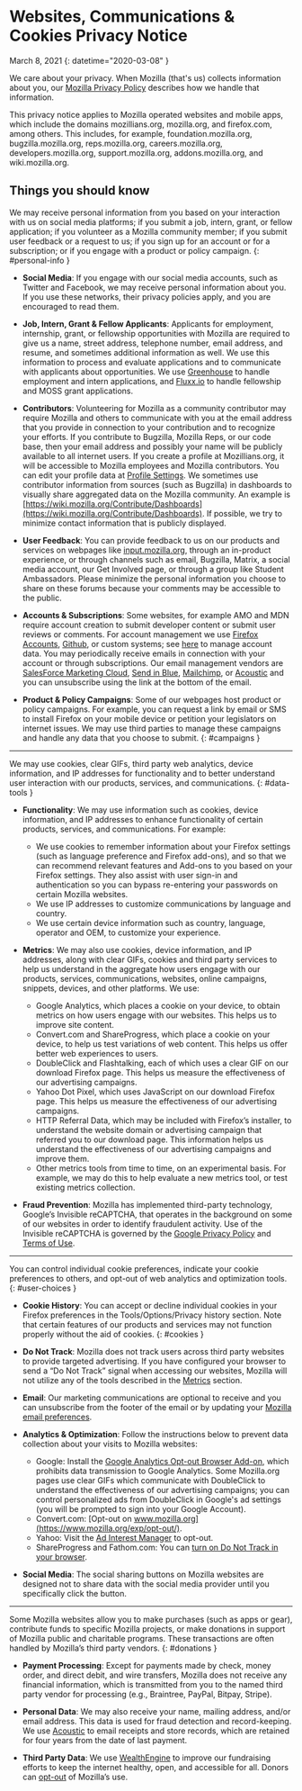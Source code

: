 # Websites, Communications & Cookies Privacy Notice

March 8, 2021
{: datetime="2020-03-08" }

We care about your privacy. When Mozilla (that's us) collects information about you, our [Mozilla Privacy Policy](https://www.mozilla.org/privacy/) describes how we handle that information.

This privacy notice applies to Mozilla operated websites and mobile apps, which include the domains mozillians.org, mozilla.org, and firefox.com, among others. This includes, for example, foundation.mozilla.org, bugzilla.mozilla.org, reps.mozilla.org, careers.mozilla.org, developers.mozilla.org, support.mozilla.org, addons.mozilla.org, and wiki.mozilla.org.

## Things you should know

We may receive personal information from you based on your interaction with us on social media platforms; if you submit a job, intern, grant, or fellow application; if you volunteer as a Mozilla community member; if you submit user feedback or a request to us; if you sign up for an account or for a subscription; or if you engage with a product or policy campaign. 
{: #personal-info }

* **Social Media**: If you engage with our social media accounts, such as Twitter and Facebook, we may receive personal information about you. If you use these networks, their privacy policies apply, and you are encouraged to read them.

* **Job, Intern, Grant & Fellow Applicants**: Applicants for employment, internship, grant, or fellowship opportunities with Mozilla are required to give us a name, street address, telephone number, email address, and resume, and sometimes additional information as well. We use this information to process and evaluate applications and to communicate with applicants about opportunities. We use [Greenhouse](https://www.greenhouse.io/privacy-policy) to handle employment and intern applications, and [Fluxx.io](https://www.fluxx.io/privacy-policy) to handle fellowship and MOSS grant applications.

* **Contributors**: Volunteering for Mozilla as a community contributor may require Mozilla and others to communicate with you at the email address that you provide in connection to your contribution and to recognize your efforts. If you contribute to Bugzilla, Mozilla Reps, or our code base, then your email address and possibly your name will be publicly available to all internet users. If you create a profile at Mozillians.org, it will be accessible to Mozilla employees and Mozilla contributors. You can edit your profile data at [Profile Settings](https://mozillians.org/user/edit). We sometimes use contributor information from sources (such as Bugzilla) in dashboards to visually share aggregated data on the Mozilla community. An example is [https://wiki.mozilla.org/Contribute/Dashboards](https://wiki.mozilla.org/Contribute/Dashboards). If possible, we try to minimize contact information that is publicly displayed.

* **User Feedback**: You can provide feedback to us on our products and services on webpages like [input.mozilla.org](https://input.mozilla.org/), through an in-product experience, or through channels such as email, Bugzilla, Matrix, a social media account, our Get Involved page, or through a group like Student Ambassadors. Please minimize the personal information you choose to share on these forums because your comments may be accessible to the public.

* **Accounts & Subscriptions**: Some websites, for example AMO and MDN require account creation to submit developer content or submit user reviews or comments. For account management we use [Firefox Accounts](https://www.mozilla.org/privacy/firefox/), [Github](https://help.github.com/en/github/site-policy/github-privacy-statement#our-use-of-cookies-and-tracking), or custom systems; see [here](https://support.mozilla.org/kb/managing-account-data) to manage account data. You may periodically receive emails in connection with your account or through  subscriptions. Our email management vendors are [SalesForce Marketing Cloud](https://www.marketingcloud.com/privacy-policy/website-privacy-statement/), [Send in Blue](https://www.sendinblue.com/legal/privacypolicy/), [Mailchimp](https://mailchimp.com/legal/privacy/), or [Acoustic](https://acoustic.com/privacy-notice/) and you can unsubscribe using the link at the bottom of the email. 

* **Product & Policy Campaigns**: Some of our webpages host product or policy campaigns. For example, you can request a link by email or SMS to install Firefox on your mobile device or petition your legislators on internet issues. We may use third parties to manage these campaigns and handle any data that you choose to submit. 
{: #campaigns }

---------------------------------------

We may use cookies, clear GIFs, third party web analytics, device information, and IP addresses for functionality and to better understand user interaction with our products, services, and communications. 
{: #data-tools }

* **Functionality**: We may use information such as cookies, device information, and IP addresses to enhance functionality of certain products, services, and communications. For example:
    * We use cookies to remember information about your Firefox settings (such as language preference and Firefox add-ons), and so that we can recommend relevant features and Add-ons to you based on your Firefox settings. They also assist with user sign-in and authentication so you can bypass re-entering your passwords on certain Mozilla websites.
    * We use IP addresses to customize communications by language and country.
    * We use certain device information such as country, language, operator and OEM, to customize your experience.

* **Metrics**: We may also use cookies, device information, and IP addresses, along with clear GIFs, cookies and third party services to help us understand in the aggregate how users engage with our products, services, communications, websites, online campaigns, snippets, devices, and other platforms. We use:
    * Google Analytics, which places a cookie on your device, to obtain metrics on how users engage with our websites. This helps us to improve site content.
    * Convert.com and ShareProgress, which place a cookie on your device, to help us test variations of web content. This helps us offer better web experiences to users.
    * DoubleClick and Flashtalking, each of which uses a clear GIF on our download Firefox page. This helps us measure the effectiveness of our advertising campaigns.
    * Yahoo Dot Pixel, which uses JavaScript on our download Firefox page. This helps us measure the effectiveness of our advertising campaigns.
    * HTTP Referral Data, which may be included with Firefox’s installer, to understand the website domain or advertising campaign that referred you to our download page. This information helps us understand the effectiveness of our advertising campaigns and improve them.
    * Other metrics tools from time to time, on an experimental basis. For example, we may do this to help evaluate a new metrics tool, or test existing metrics collection.
  
* **Fraud Prevention**: Mozilla has implemented third-party technology, Google’s Invisible reCAPTCHA, that operates in the background on some of our websites in order to identify fraudulent activity. Use of the Invisible reCAPTCHA is governed by the [Google Privacy Policy](https://www.google.com/intl/policies/privacy/) and [Terms of Use](https://policies.google.com/terms).

---------------------------------------

You can control individual cookie preferences, indicate your cookie preferences to others, and opt-out of web analytics and optimization tools. 
{: #user-choices }

* **Cookie History**: You can accept or decline individual cookies in your Firefox preferences in the Tools/Options/Privacy history section. Note that certain features of our products and services may not function properly without the aid of cookies. 
{: #cookies }

* **Do Not Track**: Mozilla does not track users across third party websites to provide targeted advertising. If you have configured your browser to send a “Do Not Track” signal when accessing our websites, Mozilla will not utilize any of the tools described in the [Metrics](https://www.mozilla.org/privacy/websites/#data-tools) section.

* **Email**: Our marketing communications are optional to receive and you can unsubscribe from the footer of the email or by updating your [Mozilla email preferences](https://www.mozilla.org/newsletter/recovery/).

* **Analytics & Optimization**: Follow the instructions below to prevent data collection about your visits to Mozilla websites:
    * Google: Install the [Google Analytics Opt-out Browser Add-on](https://tools.google.com/dlpage/gaoptout), which prohibits data transmission to Google Analytics. Some Mozilla.org pages use clear GIFs which communicate with DoubleClick to understand the effectiveness of our advertising campaigns; you can control personalized ads from DoubleClick in Google's ad settings (you will be prompted to sign into your Google Account).
    * Convert.com: [Opt-out on www.mozilla.org](https://www.mozilla.org/exp/opt-out/).
    * Yahoo: Visit the [Ad Interest Manager](https://aim.yahoo.com/aim/us/en/optout/) to opt-out.
    * ShareProgress and Fathom.com: You can [turn on Do Not Track in your browser](https://support.mozilla.org/kb/how-do-i-turn-do-not-track-feature).

* **Social Media**: The social sharing buttons on Mozilla websites are designed not to share data with the social media provider until you specifically click the button.

---------------------------------------

Some Mozilla websites allow you to make purchases (such as apps or gear), contribute funds to specific Mozilla projects, or make donations in support of Mozilla public and charitable programs. These transactions are often handled by Mozilla’s third party vendors. 
{: #donations }

* **Payment Processing**: Except for payments made by check, money order, and direct debit, and wire transfers, Mozilla does not receive any financial information, which is transmitted from you to the named third party vendor for processing (e.g., Braintree, PayPal, Bitpay, Stripe).

* **Personal Data**: We may also receive your name, mailing address, and/or email address. This data is used for fraud detection and record-keeping. We use [Acoustic](https://acoustic.com/privacy-notice/) to email receipts and store records, which are retained for four years from the date of last payment. 

* **Third Party Data**: We use [WealthEngine](https://www.wealthengine.com/wealthengine-inc-privacy-policy/) to improve our fundraising efforts to keep the internet healthy, open, and accessible for all. Donors can [opt-out](https://app.onetrust.com/app/#/webform/4ba08202-2ede-4934-a89e-f0b0870f95f0) of Mozilla’s use.
